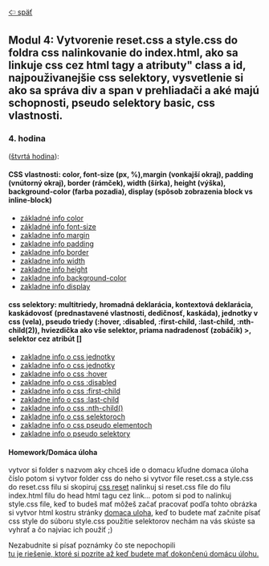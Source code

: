[&#129188; späť](../README.md)</br>

## Modul 4: Vytvorenie reset.css a style.css do foldra css nalinkovanie do index.html, ako sa linkuje css cez html tagy a atributy" class a id, najpouživanejšie css selektory, vysvetlenie si ako sa správa div a span v prehliadači a aké majú schopnosti, pseudo selektory basic, css vlastnosti.

### 4. hodina
([štvrtá hodina](lesson)):</br>

#### CSS vlastnosti: color, font-size (px, %),margin (vonkajší okraj), padding (vnútorný okraj), border (rámček), width (šírka), height (výška), background-color (farba pozadia), display (spôsob zobrazenia block vs inline-block)</br>
- [základné info color](https://www.w3schools.com/cssref/css_colors.asp)</br>
- [základné info font-size](https://www.w3schools.com/cssref/pr_font_font-size.asp)</br>
- [zakladne info margin](https://www.w3schools.com/css/css_margin.asp)</br>
- [zakladne info padding](https://www.w3schools.com/css/css_padding.asp)</br>
- [zakladne info border](https://www.w3schools.com/css/css_border.asp)</br>
- [zakladne info width](https://www.w3schools.com/cssref/pr_dim_width.asp)</br>
- [zakladne info height](https://www.w3schools.com/cssref/pr_dim_height.asp)</br>
- [zakladne info background-color](https://www.w3schools.com/cssref/pr_background-color.asp)</br>
- [zakladne info display](https://www.w3schools.com/css/css_display_visibility.asp)</br>

#### css selektory: multitriedy, hromadná deklarácia, kontextová deklarácia, kaskádovosť (prednastavené vlastnosti, dedičnosť, kaskáda), jednotky v css (vela), pseudo triedy (:hover, :disabled, :first-child, :last-child, :nth-child(2)), hviezdička ako vše selektor, priama nadradenosť (zobáčik) >, selektor cez atribút []</br>

- [zakladne info o css jednotky](https://www.tvorba-webu.cz/css/jednotky.php)</br>
- [zakladne info o css jednotky](https://www.jakpsatweb.cz/css/css-jednotky.html)</br>
- [zakladne info o css :hover](https://www.w3schools.com/cssref/sel_hover.asp)</br>
- [zakladne info o css :disabled ](https://www.w3schools.com/cssref/sel_disabled.asp)</br>
- [zakladne info o css :first-child](https://www.w3schools.com/cssref/sel_firstchild.asp)</br>
- [zakladne info o css :last-child](https://www.w3schools.com/cssref/sel_last-child.asp)</br>
- [zakladne info o css :nth-child()](https://www.w3schools.com/cssref/sel_nth-child.asp)</br>
- [zakladne info o css selektoroch](https://www.w3schools.com/cssref/css_selectors.asp)</br>
- [zakladne info o css pseudo elementoch ](https://www.w3schools.com/css/css_pseudo_elements.asp)</br>
- [zakladne info o pseudo selektory](https://css-tricks.com/almanac/)</br>


#### Homework/Domáca úloha</br>
vytvor si folder s nazvom aky chceš ide o domacu kľudne domaca úloha číslo potom si vytvor folder css do neho si vytvor file reset.css a style.css do reset.css filu si skopiruj [css reset](https://meyerweb.com/eric/tools/css/reset/) nalinkuj si reset.css file do filu index.html filu do head html tagu cez link... potom si pod to nalinkuj style.css file, keď to budeš mať môžeš začať pracovať podľa tohto obrázka si vytvor html kostru stránky [domaca uloha](homework/homework.png), keď to budete mať začnite písať css style do súboru style.css použitie selektorov nechám na vás skúste sa vyhrať a čo najviac ich použiť ;)

Nezabudnite si písať poznámky čo ste nepochopili</br>
[tu je riešenie, ktoré si pozrite až keď budete mať dokončenú domácu úlohu.](homework/solution)<br>
